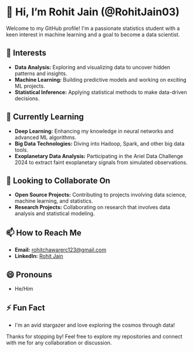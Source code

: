 # 👋 Hi, I’m Rohit Jain (@RohitJain03)
Welcome to my GitHub profile! I'm a passionate statistics student with a keen interest in machine learning and a goal to become a data scientist.

## 👀 Interests
- **Data Analysis:** Exploring and visualizing data to uncover hidden patterns and insights.
- **Machine Learning:** Building predictive models and working on exciting ML projects.
- **Statistical Inference:** Applying statistical methods to make data-driven decisions.

## 🌱 Currently Learning
- **Deep Learning:** Enhancing my knowledge in neural networks and advanced ML algorithms.
- **Big Data Technologies:** Diving into Hadoop, Spark, and other big data tools.
- **Exoplanetary Data Analysis:** Participating in the Ariel Data Challenge 2024 to extract faint exoplanetary signals from simulated observations.

## 💞️ Looking to Collaborate On
- **Open Source Projects:** Contributing to projects involving data science, machine learning, and statistics.
- **Research Projects:** Collaborating on research that involves data analysis and statistical modeling.

## 📫 How to Reach Me
- **Email:** [rohitchawarerc123@gmail.com](mailto:rohitchawarerc123@gmail.com)
- **LinkedIn:** [Rohit Jain]()

## 😄 Pronouns
- He/Him

## ⚡ Fun Fact
- I'm an avid stargazer and love exploring the cosmos through data!

Thanks for stopping by! Feel free to explore my repositories and connect with me for any collaboration or discussion.

